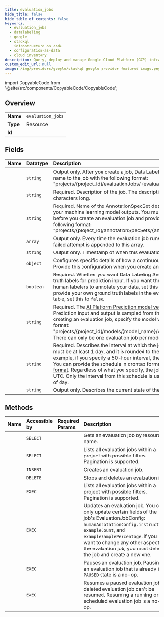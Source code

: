```yaml
---
title: evaluation_jobs
hide_title: false
hide_table_of_contents: false
keywords:
  - evaluation_jobs
  - datalabeling
  - google    
  - stackql
  - infrastructure-as-code
  - configuration-as-data
  - cloud inventory
description: Query, deploy and manage Google Cloud Platform (GCP) infrastructure and resources using SQL
custom_edit_url: null
image: /img/providers/google/stackql-google-provider-featured-image.png
---
```


import CopyableCode from '@site/src/components/CopyableCode/CopyableCode';




## Overview
<table><tbody>
<tr><td><b>Name</b></td><td><code>evaluation_jobs</code></td></tr>
<tr><td><b>Type</b></td><td>Resource</td></tr>
<tr><td><b>Id</b></td><td><CopyableCode code="google.datalabeling.evaluation_jobs" /></td></tr>
</tbody></table>

## Fields
| Name | Datatype | Description |
|:-----|:---------|:------------|
| <CopyableCode code="name" /> | `string` | Output only. After you create a job, Data Labeling Service assigns a name to the job with the following format: "projects/&#123;project_id&#125;/evaluationJobs/ &#123;evaluation_job_id&#125;" |
| <CopyableCode code="description" /> | `string` | Required. Description of the job. The description can be up to 25,000 characters long. |
| <CopyableCode code="annotationSpecSet" /> | `string` | Required. Name of the AnnotationSpecSet describing all the labels that your machine learning model outputs. You must create this resource before you create an evaluation job and provide its name in the following format: "projects/&#123;project_id&#125;/annotationSpecSets/&#123;annotation_spec_set_id&#125;" |
| <CopyableCode code="attempts" /> | `array` | Output only. Every time the evaluation job runs and an error occurs, the failed attempt is appended to this array. |
| <CopyableCode code="createTime" /> | `string` | Output only. Timestamp of when this evaluation job was created. |
| <CopyableCode code="evaluationJobConfig" /> | `object` | Configures specific details of how a continuous evaluation job works. Provide this configuration when you create an EvaluationJob. |
| <CopyableCode code="labelMissingGroundTruth" /> | `boolean` | Required. Whether you want Data Labeling Service to provide ground truth labels for prediction input. If you want the service to assign human labelers to annotate your data, set this to `true`. If you want to provide your own ground truth labels in the evaluation job's BigQuery table, set this to `false`. |
| <CopyableCode code="modelVersion" /> | `string` | Required. The [AI Platform Prediction model version](/ml-engine/docs/prediction-overview) to be evaluated. Prediction input and output is sampled from this model version. When creating an evaluation job, specify the model version in the following format: "projects/&#123;project_id&#125;/models/&#123;model_name&#125;/versions/&#123;version_name&#125;" There can only be one evaluation job per model version. |
| <CopyableCode code="schedule" /> | `string` | Required. Describes the interval at which the job runs. This interval must be at least 1 day, and it is rounded to the nearest day. For example, if you specify a 50-hour interval, the job runs every 2 days. You can provide the schedule in [crontab format](/scheduler/docs/configuring/cron-job-schedules) or in an [English-like format](/appengine/docs/standard/python/config/cronref#schedule_format). Regardless of what you specify, the job will run at 10:00 AM UTC. Only the interval from this schedule is used, not the specific time of day. |
| <CopyableCode code="state" /> | `string` | Output only. Describes the current state of the job. |
## Methods
| Name | Accessible by | Required Params | Description |
|:-----|:--------------|:----------------|:------------|
| <CopyableCode code="projects_evaluation_jobs_get" /> | `SELECT` | <CopyableCode code="evaluationJobsId, projectsId" /> | Gets an evaluation job by resource name. |
| <CopyableCode code="projects_evaluation_jobs_list" /> | `SELECT` | <CopyableCode code="projectsId" /> | Lists all evaluation jobs within a project with possible filters. Pagination is supported. |
| <CopyableCode code="projects_evaluation_jobs_create" /> | `INSERT` | <CopyableCode code="projectsId" /> | Creates an evaluation job. |
| <CopyableCode code="projects_evaluation_jobs_delete" /> | `DELETE` | <CopyableCode code="evaluationJobsId, projectsId" /> | Stops and deletes an evaluation job. |
| <CopyableCode code="_projects_evaluation_jobs_list" /> | `EXEC` | <CopyableCode code="projectsId" /> | Lists all evaluation jobs within a project with possible filters. Pagination is supported. |
| <CopyableCode code="projects_evaluation_jobs_patch" /> | `EXEC` | <CopyableCode code="evaluationJobsId, projectsId" /> | Updates an evaluation job. You can only update certain fields of the job's EvaluationJobConfig: `humanAnnotationConfig.instruction`, `exampleCount`, and `exampleSamplePercentage`. If you want to change any other aspect of the evaluation job, you must delete the job and create a new one. |
| <CopyableCode code="projects_evaluation_jobs_pause" /> | `EXEC` | <CopyableCode code="evaluationJobsId, projectsId" /> | Pauses an evaluation job. Pausing an evaluation job that is already in a `PAUSED` state is a no-op. |
| <CopyableCode code="projects_evaluation_jobs_resume" /> | `EXEC` | <CopyableCode code="evaluationJobsId, projectsId" /> | Resumes a paused evaluation job. A deleted evaluation job can't be resumed. Resuming a running or scheduled evaluation job is a no-op. |

